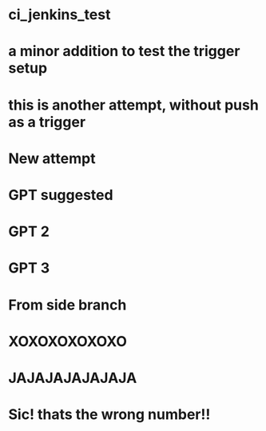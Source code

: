 # ci_jenkins_test
# a minor addition to test the trigger setup
# this is another attempt, without push as a trigger
# New attempt
# GPT suggested
# GPT 2
# GPT 3
# From side branch
# XOXOXOXOXOXO
# JAJAJAJAJAJAJA
# Sic! thats the wrong number!!
